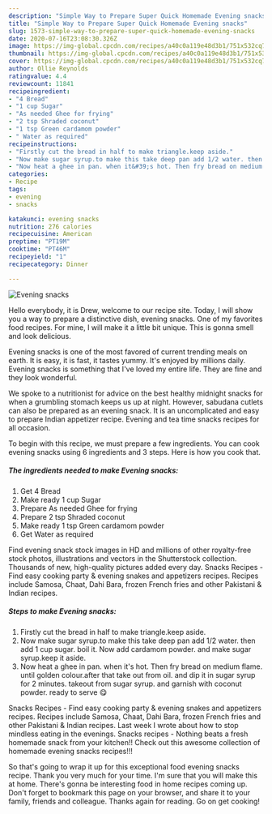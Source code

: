```yaml
---
description: "Simple Way to Prepare Super Quick Homemade Evening snacks"
title: "Simple Way to Prepare Super Quick Homemade Evening snacks"
slug: 1573-simple-way-to-prepare-super-quick-homemade-evening-snacks
date: 2020-07-16T23:08:30.326Z
image: https://img-global.cpcdn.com/recipes/a40c0a119e48d3b1/751x532cq70/evening-snacks-recipe-main-photo.jpg
thumbnail: https://img-global.cpcdn.com/recipes/a40c0a119e48d3b1/751x532cq70/evening-snacks-recipe-main-photo.jpg
cover: https://img-global.cpcdn.com/recipes/a40c0a119e48d3b1/751x532cq70/evening-snacks-recipe-main-photo.jpg
author: Ollie Reynolds
ratingvalue: 4.4
reviewcount: 11841
recipeingredient:
- "4 Bread"
- "1 cup Sugar"
- "As needed Ghee for frying"
- "2 tsp Shraded coconut"
- "1 tsp Green cardamom powder"
- " Water as required"
recipeinstructions:
- "Firstly cut the bread in half to make triangle.keep aside."
- "Now make sugar syrup.to make this take deep pan add 1/2 water. then add 1 cup sugar. boil it. Now add cardamom powder. and make sugar syrup.keep it aside."
- "Now heat a ghee in pan. when it&#39;s hot. Then fry bread on medium flame. until golden colour.after that take out from oil. and dip it in sugar syrup for 2 minutes. takeout from sugar syrup. and garnish with coconut powder. ready to serve 😋"
categories:
- Recipe
tags:
- evening
- snacks

katakunci: evening snacks 
nutrition: 276 calories
recipecuisine: American
preptime: "PT19M"
cooktime: "PT46M"
recipeyield: "1"
recipecategory: Dinner

---
```



![Evening snacks](https://img-global.cpcdn.com/recipes/a40c0a119e48d3b1/751x532cq70/evening-snacks-recipe-main-photo.jpg)

Hello everybody, it is Drew, welcome to our recipe site. Today, I will show you a way to prepare a distinctive dish, evening snacks. One of my favorites food recipes. For mine, I will make it a little bit unique. This is gonna smell and look delicious.

Evening snacks is one of the most favored of current trending meals on earth. It is easy, it is fast, it tastes yummy. It's enjoyed by millions daily. Evening snacks is something that I've loved my entire life. They are fine and they look wonderful.

We spoke to a nutritionist for advice on the best healthy midnight snacks for when a grumbling stomach keeps us up at night. However, sabudana cutlets can also be prepared as an evening snack. It is an uncomplicated and easy to prepare Indian appetizer recipe. Evening and tea time snacks recipes for all occasion.


To begin with this recipe, we must prepare a few ingredients. You can cook evening snacks using 6 ingredients and 3 steps. Here is how you cook that.

<!--inarticleads1-->

##### The ingredients needed to make Evening snacks:

1. Get 4 Bread
1. Make ready 1 cup Sugar
1. Prepare As needed Ghee for frying
1. Prepare 2 tsp Shraded coconut
1. Make ready 1 tsp Green cardamom powder
1. Get  Water as required


Find evening snack stock images in HD and millions of other royalty-free stock photos, illustrations and vectors in the Shutterstock collection. Thousands of new, high-quality pictures added every day. Snacks Recipes - Find easy cooking party &amp; evening snakes and appetizers recipes. Recipes include Samosa, Chaat, Dahi Bara, frozen French fries and other Pakistani &amp; Indian recipes. 

<!--inarticleads2-->

##### Steps to make Evening snacks:

1. Firstly cut the bread in half to make triangle.keep aside.
1. Now make sugar syrup.to make this take deep pan add 1/2 water. then add 1 cup sugar. boil it. Now add cardamom powder. and make sugar syrup.keep it aside.
1. Now heat a ghee in pan. when it&#39;s hot. Then fry bread on medium flame. until golden colour.after that take out from oil. and dip it in sugar syrup for 2 minutes. takeout from sugar syrup. and garnish with coconut powder. ready to serve 😋


Snacks Recipes - Find easy cooking party &amp; evening snakes and appetizers recipes. Recipes include Samosa, Chaat, Dahi Bara, frozen French fries and other Pakistani &amp; Indian recipes. Last week I wrote about how to stop mindless eating in the evenings. Snacks recipes - Nothing beats a fresh homemade snack from your kitchen!! Check out this awesome collection of homemade evening snacks recipes!!! 

So that's going to wrap it up for this exceptional food evening snacks recipe. Thank you very much for your time. I'm sure that you will make this at home. There's gonna be interesting food in home recipes coming up. Don't forget to bookmark this page on your browser, and share it to your family, friends and colleague. Thanks again for reading. Go on get cooking!
